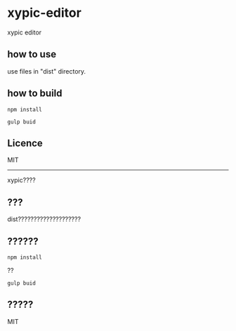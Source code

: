 xypic-editor
============

xypic editor

## how to use

use files in "dist" directory.

## how to build

`npm install `

`gulp buid`

## Licence

MIT

***

xypic????

## ???
dist????????????????????

## ??????

`npm install `

??

`gulp buid`

## ?????
MIT

